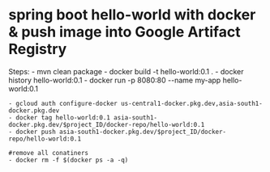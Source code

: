 # spring boot hello-world with docker & push image into Google Artifact Registry 
Steps: 
    - mvn clean package
	- docker build -t hello-world:0.1 .
	- docker history hello-world:0.1
	- docker run -p 8080:80 --name my-app  hello-world:0.1

	- gcloud auth configure-docker us-central1-docker.pkg.dev,asia-south1-docker.pkg.dev
	- docker tag hello-world:0.1 asia-south1-docker.pkg.dev/$project_ID/docker-repo/hello-world:0.1
	- docker push asia-south1-docker.pkg.dev/$project_ID/docker-repo/hello-world:0.1

	#remove all conatiners
	- docker rm -f $(docker ps -a -q)
